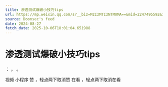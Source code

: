 ```yaml
---
title: 渗透测试爆破小技巧tips
url: https://mp.weixin.qq.com/s?__biz=MzIzMTIzNTM0MA==&mid=2247495592&idx=1&sn=431ee5088410255df7a952ae3650c9ad
source: Doonsec's feed
date: 2024-08-27
fetch_date: 2025-10-06T18:01:04.651988
---
```


# 渗透测试爆破小技巧tips

：
，
。

视频
小程序
赞
，轻点两下取消赞
在看
，轻点两下取消在看